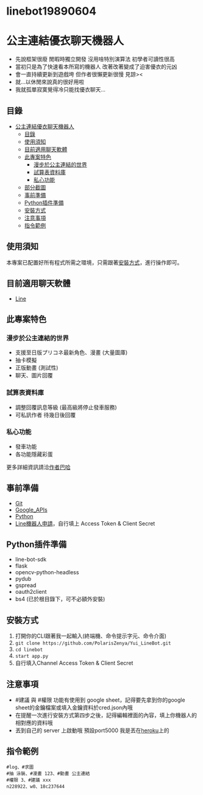 # linebot19890604

# 公主連結優衣聊天機器人

* 先說框架很廢 閒暇時獨立開發 沒用啥特別演算法 初學者可讀性很高
* 當初只是為了快速看本所寫的機器人 改著改著變成了迫害優衣的元凶
* 會一直持續更新到遊戲垮 但作者很懶更新很慢 見諒><
* 就...以休閒來說真的很好用啦
* 我就孤單寂寞覺得冷只能找優衣聊天...

## 目錄

- [公主連結優衣聊天機器人](#公主連結優衣聊天機器人)
  - [目錄](#目錄)
  - [使用須知](#使用須知)
  - [目前適用聊天軟體](#目前適用聊天軟體)
  - [此專案特色](#此專案特色)
    - [漫步於公主連結的世界](#漫步於公主連結的世界)
    - [試算表資料庫](#試算表資料庫)
    - [私心功能](#私心功能)
  - [部分截圖](#部分截圖)
  - [事前準備](#事前準備)
  - [Python插件準備](#Python插件準備)
  - [安裝方式](#安裝方式)
  - [注意事項](#注意事項)
  - [指令範例](#指令範例)

## 使用須知

本專案已配置好所有程式所需之環境，只需跟著[安裝方式](#安裝方式)，進行操作即可。

## 目前適用聊天軟體

* [Line](https://line.me/zh-hant/)


## 此專案特色

### 漫步於公主連結的世界
* 支援至日版プリコネ最新角色、漫畫 (大量圖庫)
* 抽卡模擬
* 正版動畫 (測試性)
* 聊天、圖片回覆 

### 試算表資料庫
* 調整回覆訊息等級 (最高級將停止發車服務)
* 可私訊作者 待幾日後回覆

### 私心功能
* 發車功能
* 各功能隱藏彩蛋

更多詳細資訊請洽[作者巴哈](https://home.gamer.com.tw/creationDetail.php?sn=4914939)

## 事前準備

* [Git](https://git-scm.com/)
* [Google_APIs](https://console.developers.google.com/apis)
* [Python](https://www.python.org/)
* [Line機器人申請](https://manager.line.biz/)，自行填上 Access Token & Client Secret

## Python插件準備

* line-bot-sdk
* flask
* opencv-python-headless
* pydub
* gspread
* oauth2client
* bs4 (已於根目錄下，可不必額外安裝)

## 安裝方式

1. 打開你的CLI跟著我一起輸入(終端機、命令提示字元、命令介面)
2. `git clone https://github.com/PolarisZenya/Yui_LineBot.git`
3. `cd linebot`
4. `start app.py`
5. 自行填入Channel Access Token & Client Secret

## 注意事項

* #建議 與 #權限 功能有使用到 google sheet，記得要先拿到你的google sheet的金鑰檔案或填入金鑰資料於cred.json內哦
* 在提醒一次進行安裝方式第四步之後，記得編輯裡面的內容，填上你機器人的相對應的資料哦
* 丟到自己的 server 上啟動哦 預設port5000 我是丟在[heroku](https://www.heroku.com/)上的

## 指令範例

    #log、#求圖
    #抽 泳裝、#漫畫 123、#動畫 公主連結
    #權限 3、#建議 xxx
    n228922、w0、18c237644
